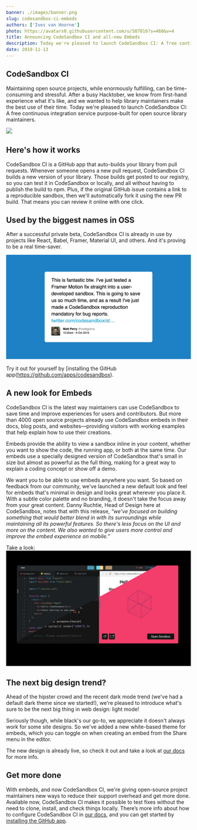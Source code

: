 ```yaml
---
banner: ./images/banner.png
slug: codesandbox-ci-embeds
authors: ['Ives van Hoorne']
photo: https://avatars0.githubusercontent.com/u/587016?s=460&v=4
title: Announcing CodeSandbox CI and all-new Embeds
description: Today we're pleased to launch CodeSandbox CI: A free continuous integration service purpose-built for open source library maintainers, along with a new look for embeds.
date: 2019-11-13
---
```


## CodeSandbox CI
Maintaining open source projects, while enormously fulfilling, can be time-consuming and stressful. After a busy Hacktober, we know from first-hand experience what it's like, and we wanted to help library maintainers make the best use of their time. Today we're pleased to launch CodeSandbox CI: A free continuous integration service purpose-built for open source library maintainers.

![](./images/CodeSandboxCI.gif)

## Here's how it works
CodeSandbox CI is a GitHub app that auto-builds your library⁠ from pull requests.
Whenever someone opens a new pull request, CodeSandbox CI builds a new version of your library. Those builds get posted to our registry, so you can test it in CodeSandbox or locally, and all without having to publish the build to npm⁠. Plus, if the original GitHub issue contains a link to a reproducible sandbox, then we'll automatically fork it using the new PR build. That means you can review it online with one click.

## Used by the biggest names in OSS
After a successful private beta, CodeSandbox CI is already in use by projects like React, Babel, Framer, Material UI, and others. And it's proving to be a real time-saver.

[![Framer tweet](./images/mattgperry_tweet_1181863225756934144.png)](https://twitter.com/mattgperry/status/1181863225756934144?s=20)

Try it out for yourself by [installing the GitHub app(https://github.com/apps/codesandbox).

## A new look for Embeds
CodeSandbox CI is the latest way maintainers can use CodeSandbox to save time and improve experiences for users and contributors. But more than 4000 open source projects already use CodeSandbox embeds in their docs, blog posts, and websites—providing visitors with working examples that help explain how to use their creations. 

Embeds provide the ability to view a sandbox inline in your content, whether you want to show the code, the running app, or both at the same time. Our embeds use a specially designed version of CodeSandbox that's small in size but almost as powerful as the full thing, making for a great way to explain a coding concept or show off a demo.

We want you to be able to use embeds anywhere you want. So based on feedback from our community, we've launched a new default look and feel for embeds that's minimal in design and looks great wherever you place it. With a subtle color palette and no branding, it doesn't take the focus away from your great content. Danny Ruchtie, Head of Design here at CodeSandbox, notes that with this release, _“we've focused on building something that would better blend in with its surroundings while maintaining all its powerful features. So there's less focus on the UI and more on the content. We also wanted to give users more control and improve the embed experience on mobile.”_

Take a look:
[![Vanilla embed](./images/oldvsnew.png)](https://codesandbox.io/embed/vanilla)

## The next big design trend?
Ahead of the hipster crowd and the recent dark mode trend (we've had a default dark theme since we started!), we're pleased to introduce what's sure to be the next big thing in web design: light mode!

Seriously though, while black's our go-to, we appreciate it doesn't always work for some site designs. So we've added a new white-based theme for embeds, which you can toggle on when creating an embed from the Share menu in the editor.

The new design is already live, so check it out and take a look at [our docs](https://codesandbox.io/docs/embedding) for more info.

## Get more done
With embeds, and now CodeSandbox CI, we're giving open-source project maintainers new ways to reduce their support overhead and get more done. Available now, CodeSandbox CI makes it possible to test fixes without the need to clone, install, and check things locally. There’s more info about how to configure CodeSandbox CI in [our docs](https://u2edh.csb.app/docs.html), and you can get started by [installing the GitHub app](https://github.com/apps/codesandbox).